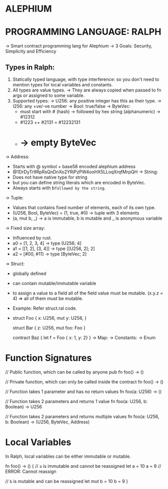 # ALEPHIUM

# PROGRAMMING LANGUAGE: RALPH

-> Smart contract programming lang for Alephium
-> 3 Goals: Security, Simplicity and Efficiency

## Types in Ralph:

1. Statically typed language, with type interference: so you don't need to mention types for local variables and constants.
2. All types are value types. -> They are always copied when passed to fn args or assigned to some variable.
3. Supported types: 
-> U256: any positive integer has this as their type.
-> I256: any +ve/-ve number
-> Bool: true/false
-> ByteVec: 
   - must start with # (hash) -> followed by hex string (alphanumeric) -> #12312
   - #1223 ++ #2131 = #12232131
   - # -> empty ByteVec
-> Address:
   - Starts with @ symbol + base58 encoded alephium address
   - @1DrDyTr9RpRsQnDnXo2YRiPzPW4ooHX5LLoqXrqfMrpQH
-> String:
   - Does not have native type for string
   - but you can define string literals which are encoded in ByteVec.
   - Always starts with b`followed by the string`.

-> Tuple: 
   - Values that contains fixed number of elements, each of its own type.
   - (U256, Bool, ByteVec) = (1, true, #0) -> tuple with 3 elements
   - (a, mut b, _) -> a is immutable, b is mutable and _ is anonymous variable

-> Fixed size array:
   - Influenced by rust.
   - a0 = [1, 2, 3, 4] -> type [U256; 4]
   - a1 = [[1, 2], [3, 4]] -> type [[U256, 2]; 2]
   - a2 = [#00, #11] -> type [ByteVec; 2]

-> Struct:
   - globally defined
   - can contain mutable/immutable variable
   - to assign a value to a field all of the field value must be mutable. (x.y.z = 4) => all of them must be mutable.
   - Example: Refer struct.ral code.
   - struct Foo {
         x: U256,
         mut y: U256,
      }

      struct Bar {
         z: U256,
         mut foo: Foo
      }

      contract Baz {
         let f = Foo { x: 1, y: 2}
      }
-> Map:
-> Constants:
-> Enum

# Function Signatures

   // Public function, which can be called by anyone
   pub fn foo() -> ()

   // Private function, which can only be called inside the contract
   fn foo() -> ()

   // Function takes 1 parameter and has no return values
   fn foo(a: U256) -> ()

   // Function takes 2 parameters and returns 1 value
   fn foo(a: U256, b: Boolean) -> U256

   // Function takes 2 parameters and returns multiple values
   fn foo(a: U256, b: Boolean) -> (U256, ByteVec, Address)

# Local Variables

   In Ralph, local variables can be either immutable or mutable.

   fn foo() -> () {
   // `a` is immutable and cannot be reassigned
   let a = 10
   a = 9 // ERROR: Cannot reassign

   // `b` is mutable and can be reassigned
   let mut b = 10
   b = 9
   }

